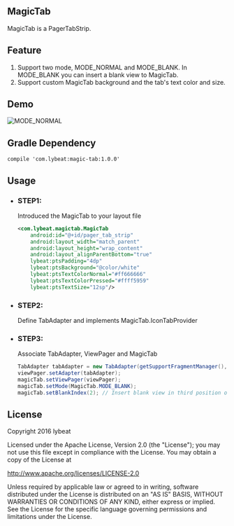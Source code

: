 ## MagicTab
MagicTab is a PagerTabStrip.

## Feature
1. Support two mode, MODE_NORMAL and MODE_BLANK. In MODE_BLANK you can insert a blank view to MagicTab.
2. Support custom MagicTab background and the tab's text color and size.

## Demo
![MODE_NORMAL](http://i1.piimg.com/565445/0daac5a59b9cade6.gif)

## Gradle Dependency
    compile 'com.lybeat:magic-tab:1.0.0'

## Usage
* ### STEP1:
    Introduced the MagicTab to your layout file

    ```XML
    <com.lybeat.magictab.MagicTab
        android:id="@+id/pager_tab_strip"
        android:layout_width="match_parent"
        android:layout_height="wrap_content"
        android:layout_alignParentBottom="true"
        lybeat:ptsPadding="4dp"
        lybeat:ptsBackground="@color/white"
        lybeat:ptsTextColorNormal="#ff666666"
        lybeat:ptsTextColorPressed="#ffff5959"
        lybeat:ptsTextSize="12sp"/>
    ```
* ### STEP2:
    Define TabAdapter and implements MagicTab.IconTabProvider

* ### STEP3:
    Associate TabAdapter, ViewPager and MagicTab

    ```Java
    TabAdapter tabAdapter = new TabAdapter(getSupportFragmentManager(), fragments, titles, noneIcons, pressedIcons);
    viewPager.setAdapter(tabAdapter);
    magicTab.setViewPager(viewPager);
    magicTab.setMode(MagicTab.MODE_BLANK);
    magicTab.setBlankIndex(2); // Insert blank view in third position of magictab
    ```

## License
Copyright 2016 lybeat

Licensed under the Apache License, Version 2.0 (the "License"); you may not use this file except in compliance with the License. You may obtain a copy of the License at

http://www.apache.org/licenses/LICENSE-2.0

Unless required by applicable law or agreed to in writing, software distributed under the License is distributed on an "AS IS" BASIS, WITHOUT WARRANTIES OR CONDITIONS OF ANY KIND, either express or implied. See the License for the specific language governing permissions and limitations under the License.
